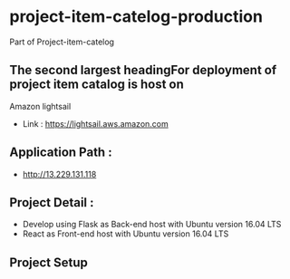 # project-item-catelog-production
Part of Project-item-catelog

## The second largest headingFor deployment of project item catalog is host on 
Amazon lightsail 
- Link : https://lightsail.aws.amazon.com

## Application Path :
- http://13.229.131.118

## Project Detail : 
- Develop using Flask as Back-end host with Ubuntu version 16.04 LTS
- React as Front-end host with Ubuntu version 16.04 LTS

## Project Setup
